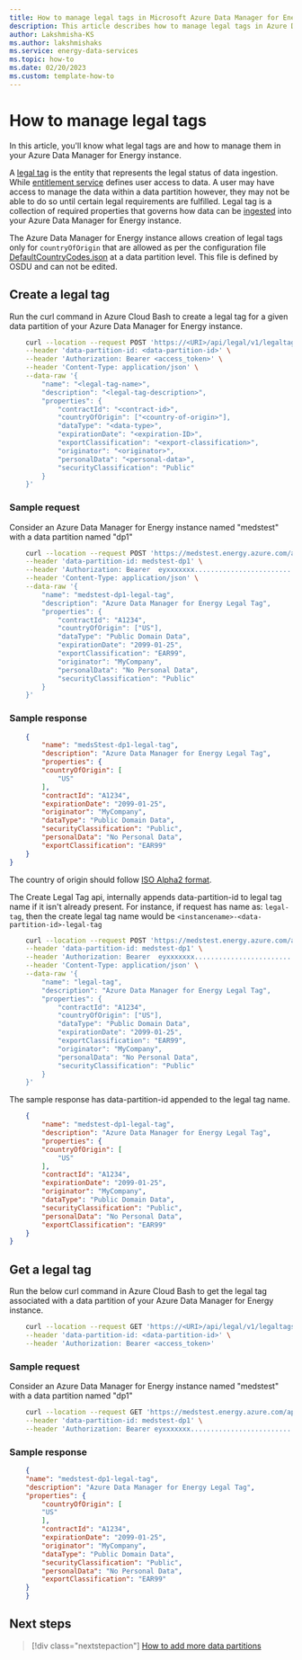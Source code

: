 ```yaml
---
title: How to manage legal tags in Microsoft Azure Data Manager for Energy
description: This article describes how to manage legal tags in Azure Data Manager for Energy
author: Lakshmisha-KS
ms.author: lakshmishaks
ms.service: energy-data-services
ms.topic: how-to
ms.date: 02/20/2023
ms.custom: template-how-to
---
```


# How to manage legal tags
In this article, you'll know what legal tags are and how to manage them in your Azure Data Manager for Energy instance. 

A [legal tag](https://osdu.pages.opengroup.org/platform/security-and-compliance/legal/) is the entity that represents the legal status of data ingestion. While [entitlement service](concepts-entitlements.md) defines user access to data. A user may have access to manage the data within a data partition however, they may not be able to do so until certain legal requirements are fulfilled. Legal tag is a collection of required properties that governs how data can be [ingested](concepts-csv-parser-ingestion.md) into your Azure Data Manager for Energy instance.

The Azure Data Manager for Energy instance allows creation of legal tags only for `countryOfOrigin` that are allowed as per the configuration file [DefaultCountryCodes.json](https://community.opengroup.org/osdu/platform/security-and-compliance/legal/-/blob/master/legal-core/src/main/resources/DefaultCountryCode.json?ref_type=heads) at a data partition level. This file is defined by OSDU and can not be edited.

## Create a legal tag
Run the curl command in Azure Cloud Bash to create a legal tag for a given data partition of your Azure Data Manager for Energy instance.

```bash
    curl --location --request POST 'https://<URI>/api/legal/v1/legaltags' \
    --header 'data-partition-id: <data-partition-id>' \
    --header 'Authorization: Bearer <access_token>' \
    --header 'Content-Type: application/json' \
    --data-raw '{
        "name": "<legal-tag-name>",
        "description": "<legal-tag-description>",
        "properties": {
            "contractId": "<contract-id>",
            "countryOfOrigin": ["<country-of-origin>"],
            "dataType": "<data-type>",
            "expirationDate": "<expiration-ID>",
            "exportClassification": "<export-classification>",
            "originator": "<originator>",
            "personalData": "<personal-data>",
            "securityClassification": "Public"
        }
    }'

```

### Sample request
Consider an Azure Data Manager for Energy instance named "medstest" with a data partition named "dp1"

```bash
    curl --location --request POST 'https://medstest.energy.azure.com/api/legal/v1/legaltags' \
    --header 'data-partition-id: medstest-dp1' \
    --header 'Authorization: Bearer  eyxxxxxxx.........................' \
    --header 'Content-Type: application/json' \
    --data-raw '{
        "name": "medstest-dp1-legal-tag",
        "description": "Azure Data Manager for Energy Legal Tag",
        "properties": {
            "contractId": "A1234",
            "countryOfOrigin": ["US"],
            "dataType": "Public Domain Data",
            "expirationDate": "2099-01-25",
            "exportClassification": "EAR99",
            "originator": "MyCompany",
            "personalData": "No Personal Data",
            "securityClassification": "Public"
        }
    }'

```

### Sample response

```JSON
    {
        "name": "medsStest-dp1-legal-tag",
        "description": "Azure Data Manager for Energy Legal Tag",
        "properties": {
        "countryOfOrigin": [
            "US"
        ],
        "contractId": "A1234",
        "expirationDate": "2099-01-25",
        "originator": "MyCompany",
        "dataType": "Public Domain Data",
        "securityClassification": "Public",
        "personalData": "No Personal Data",
        "exportClassification": "EAR99"
    }
}
```

The country of origin should follow [ISO Alpha2 format](https://www.nationsonline.org/oneworld/country_code_list.htm).

The Create Legal Tag api, internally appends data-partition-id to legal tag name if it isn't already present. For instance, if request has name as: ```legal-tag```, then the create legal tag name would be ```<instancename>-<data-partition-id>-legal-tag``` 

```bash
    curl --location --request POST 'https://medstest.energy.azure.com/api/legal/v1/legaltags' \
    --header 'data-partition-id: medstest-dp1' \
    --header 'Authorization: Bearer  eyxxxxxxx.........................' \
    --header 'Content-Type: application/json' \
    --data-raw '{
        "name": "legal-tag",
        "description": "Azure Data Manager for Energy Legal Tag",
        "properties": {
            "contractId": "A1234",
            "countryOfOrigin": ["US"],
            "dataType": "Public Domain Data",
            "expirationDate": "2099-01-25",
            "exportClassification": "EAR99",
            "originator": "MyCompany",
            "personalData": "No Personal Data",
            "securityClassification": "Public"
        }
    }'

```
The sample response has data-partition-id appended to the legal tag name.


```JSON
    {
        "name": "medstest-dp1-legal-tag",
        "description": "Azure Data Manager for Energy Legal Tag",
        "properties": {
        "countryOfOrigin": [
            "US"
        ],
        "contractId": "A1234",
        "expirationDate": "2099-01-25",
        "originator": "MyCompany",
        "dataType": "Public Domain Data",
        "securityClassification": "Public",
        "personalData": "No Personal Data",
        "exportClassification": "EAR99"
    }
}
```

## Get a legal tag
Run the below curl command in Azure Cloud Bash to get the legal tag associated with a data partition of your Azure Data Manager for Energy instance.
    
```bash
    curl --location --request GET 'https://<URI>/api/legal/v1/legaltags/<legal-tag-name>' \
    --header 'data-partition-id: <data-partition-id>' \
    --header 'Authorization: Bearer <access_token>'
```

### Sample request
Consider an Azure Data Manager for Energy instance named "medstest" with a data partition named "dp1"

```bash
    curl --location --request GET 'https://medstest.energy.azure.com/api/legal/v1/legaltags/medstest-dp1-legal-tag' \
    --header 'data-partition-id: medstest-dp1' \
    --header 'Authorization: Bearer eyxxxxxxx.........................'
```

### Sample response

```JSON
    {
    "name": "medstest-dp1-legal-tag",
    "description": "Azure Data Manager for Energy Legal Tag",
    "properties": {
        "countryOfOrigin": [
        "US"
        ],
        "contractId": "A1234",
        "expirationDate": "2099-01-25",
        "originator": "MyCompany",
        "dataType": "Public Domain Data",
        "securityClassification": "Public",
        "personalData": "No Personal Data",
        "exportClassification": "EAR99"
    }
    }
```

## Next steps
<!-- Add a context sentence for the following links -->
> [!div class="nextstepaction"]
> [How to add more data partitions](how-to-add-more-data-partitions.md)

